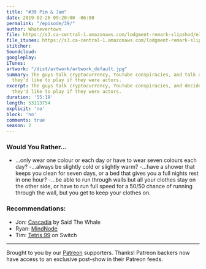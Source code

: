 ```yaml
---
title: "#39 Pim & Jam"
date: 2019-02-26 09:20:00 -06:00
permalink: "/episode/39/"
author: Whatevertown
file: https://s3.ca-central-1.amazonaws.com/lodgment-remark-slipshod/e39.mp3
file_itunes: https://s3.ca-central-1.amazonaws.com/lodgment-remark-slipshod/e39.m4a
stitcher: 
Soundcloud: 
googleplay: 
iTunes: 
artwork: "/dist/artwork/artwork_default.jpg"
summary: The guys talk cryptocurrency, YouTube conspiracies, and talk about what role
  they'd like to play if they were actors.
excerpt: The guys talk cryptocurrency, YouTube conspiracies, and decide what role
  they'd like to play if they were actors.
duration: '55:19'
length: 53113754
explicit: 'no'
block: 'no'
comments: true
season: 2
---
```


### Would You Rather…
- …​only wear one colour or each day or have to wear seven colours each day?
-…​always be slightly cold or slightly warm?
-…​have a shower that keeps you clean for seven days, or a bed that gives you a full nights rest in one hour?
-…​be able to run through walls but all your clothes stay on the other side, or have to run full speed for a 50/50 chance of running through the wall, but you get to keep your clothes on.

### Recommendations:
- Jon: [Cascadia](https://open.spotify.com/album/05yItt2HnvymtxET3YJHlm?si=pZEbyesERf6EuuF4uEwL5w) by Said The Whale
- Ryan: [MindNode](https://mindnode.com)
- Tim: [Tetris 99](https://www.nintendo.com/games/detail/tetris-99-switch) on Switch

---

Brought to you by our [Patreon](https://www.patreon.com/whatevertown) supporters. Thanks! Patreon backers now have access to an exclusive post-show in their Patreon feeds.